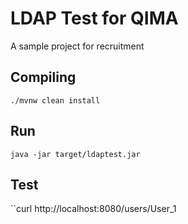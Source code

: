 # LDAP Test for QIMA

A sample project for recruitment

## Compiling

`./mvnw clean install`

## Run

`java -jar target/ldaptest.jar`

## Test

``curl http://localhost:8080/users/User_1
